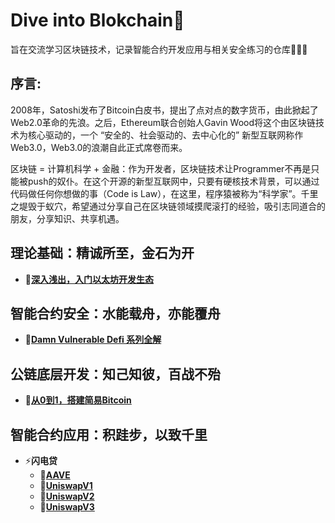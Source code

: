# Dive into Blokchain🌟

旨在交流学习区块链技术，记录智能合约开发应用与相关安全练习的仓库🚀🚀🚀


## 序言: 
2008年，Satoshi发布了Bitcoin白皮书，提出了点对点的数字货币，由此掀起了Web2.0革命的先浪。之后，Ethereum联合创始人Gavin Wood将这个由区块链技术为核心驱动的，一个 “安全的、社会驱动的、去中心化的” 新型互联网称作Web3.0，Web3.0的浪潮自此正式席卷而来。

区块链 = 计算机科学 + 金融：作为开发者，区块链技术让Programmer不再是只能被push的奴仆。在这个开源的新型互联网中，只要有硬核技术背景，可以通过代码做任何你想做的事（Code is Law），在这里，程序猿被称为“科学家”。千里之堤毁于蚁穴，希望通过分享自己在区块链领域摸爬滚打的经验，吸引志同道合的朋友，分享知识、共享机遇。

## 理论基础：精诚所至，金石为开

+ **🔗[深入浅出，入门以太坊开发生态](https://github.com)**

## 智能合约安全：水能载舟，亦能覆舟

+ **🔗[Damn Vulnerable Defi 系列全解](https://github.com/DessertHeart/DiveIntoBlockchain/tree/main/safeBlockchain/DamnVulnerableDefi)**

## 公链底层开发：知己知彼，百战不殆

+ **🔗[从0到1，搭建简易Bitcoin](https://github.com)**

## 智能合约应用：积跬步，以致千里

+ :zap:**闪电贷**
  + **🔗[AAVE](https://github.com)**
  + **🔗[UniswapV1](https://github.com)**
  + **🔗[UniswapV2](https://github.com)**
  + **🔗[UniswapV3](https://github.com)**
